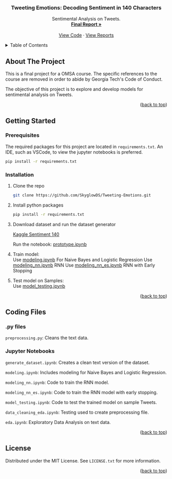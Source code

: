 <!-- Improved compatibility of back to top link: See: https://github.com/othneildrew/Best-README-Template/pull/73 -->
<a name="readme-top"></a>

<!-- PROJECT LOGO -->
<h3 align="center">Tweeting Emotions: Decoding Sentiment in 140 Characters</h3>

  <p align="center">
    Sentimental Analysis on Tweets.
    <br />
    <a href="https://github.com/Skyglow-DS/Tweeting-Emotions/blob/main/Reports/Tweeting_Emotions.pdf"><strong>Final Report »</strong></a>
    <br />
    <br />
    <a href="https://github.com/Skyglow-DS/Tweeting-Emotions/tree/main/Code">View Code</a>
    ·
    <a href="https://github.com/Skyglow-DS/Tweeting-Emotions/tree/main/Reports">View Reports</a>

  </p>

<!-- TABLE OF CONTENTS -->
<details>
  <summary>Table of Contents</summary>
  <ol>
    <li>
      <a href="#about-the-project">About The Project</a>
    </li>
    <li>
      <a href="#getting-started">Getting Started</a>
      <ul>
        <li><a href="#prerequisites">Prerequisites</a></li>
        <li><a href="#installation">Installation</a></li>
      </ul>
    </li>
    <li><a href="#coding-files">Coding Files</a></li>
    <li><a href="#license">License</a></li>
  </ol>
</details>



<!-- ABOUT THE PROJECT -->
## About The Project

This is a final project for a OMSA course. The specific references to the course are removed in order to abide by Georgia Tech's Code of Conduct. 

The objective of this project is to explore and develop models for sentimental analysis on Tweets. 

<p align="right">(<a href="#readme-top">back to top</a>)</p>


<!-- GETTING STARTED -->
## Getting Started


### Prerequisites

The required packages for this project are located in `requirements.txt`. An IDE, such as VSCode, to view the jupyter notebooks is preferred. 

```sh
pip install -r requirements.txt
```

### Installation

1. Clone the repo
   ```sh
   git clone https://github.com/SkyglowDS/Tweeting-Emotions.git
   ```
2. Install python packages
   ```sh
   pip install -r requirements.txt
   ```
3. Download dataset and run the dataset generator
   
   <a href="https://www.kaggle.com/datasets/kazanova/sentiment140/data">Kaggle Sentiment 140</a>

   Run the notebook:
   <a href="https://github.com/Skyglow-DS/Tweeting-Emotions/blob/main/Code/prototype.ipynb">prototype.ipynb</a>

4. Train model:   
   Use <a href="https://github.com/Skyglow-DS/Tweeting-Emotions/blob/main/Code/production/modeling.ipynb">modeling.ipynb</a> For Naive Bayes and Logistic Regression
   Use <a href="https://github.com/Skyglow-DS/Tweeting-Emotions/blob/main/Code/production/modeling_nn.ipynb">modeling_nn.ipynb</a> RNN
   Use <a href="https://github.com/Skyglow-DS/Tweeting-Emotions/blob/main/Code/production/modeling_nn_es.ipynb">modeling_nn_es.ipynb</a> RNN with Early Stopping
5. Test model on Samples:  
   Use <a href="https://github.com/Skyglow-DS/Tweeting-Emotions/blob/main/Code/production/model_evaluation.ipynb">model_testing.ipynb</a>

<p align="right">(<a href="#readme-top">back to top</a>)</p>

<!-- USAGE EXAMPLES -->
## Coding Files 

### .py files

`preprocessing.py`: Cleans the text data.

### Jupyter Notebooks

`generate_dataset.ipynb`: Creates a clean text version of the dataset.

`modeling.ipynb`: Includes modeling for Naive Bayes and Logistic Regression.

`modeling_nn.ipynb`: Code to train the RNN model.

`modeling_nn_es.ipynb`: Code to train the RNN model with early stopping.

`model_testing.ipynb`: Code to test the trained model on sample Tweets.

`data_cleaning_eda.ipynb`: Testing used to create preprocessing file.

`eda.ipynb`: Exploratory Data Analysis on text data.

<p align="right">(<a href="#readme-top">back to top</a>)</p>


<!-- LICENSE -->
## License

Distributed under the MIT License. See `LICENSE.txt` for more information.

<p align="right">(<a href="#readme-top">back to top</a>)</p>
